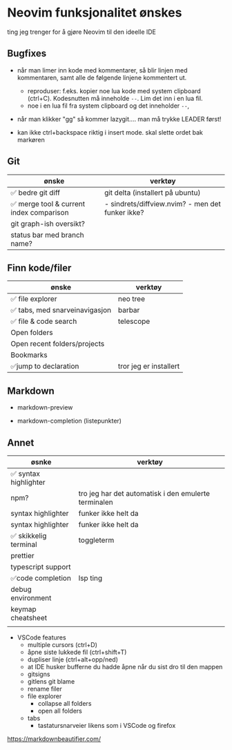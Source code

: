 # Neovim funksjonalitet ønskes

ting jeg trenger for å gjøre Neovim til den ideelle IDE

## Bugfixes

-   når man limer inn kode med kommentarer, så blir linjen med kommentaren, samt alle de følgende linjene kommentert ut.
    -   reproduser: f.eks. kopier noe lua kode med system clipboard (ctrl+C). Kodesnutten må inneholde `--`. Lim det inn i en lua fil.
    -   noe i en lua fil fra system clipboard og det inneholder `--`,
    
- når man klikker "gg" så kommer lazygit.... man må trykke LEADER først!
- kan ikke ctrl+backspace riktig i insert mode. skal slette ordet bak markøren

## Git

| ønske                                   | verktøy                                          |
| --------------------------------------- | ------------------------------------------------ |
| ✅ bedre git diff                        | git delta (installert på ubuntu)                 |
| ✅ merge tool & current index comparison | - sindrets/diffview.nvim? - men det funker ikke? |
| git graph-ish oversikt?                 |                                                  |
| status bar med branch name?             |                                                  |

## Finn kode/filer

| ønske                         | verktøy                |
| ----------------------------- | ---------------------- |
| ✅ file explorer               | neo tree               |
| ✅ tabs, med snarveinavigasjon | barbar                 |
| ✅ file & code search          | telescope              |
| Open folders                  |                        |
| Open recent folders/projects  |                        |
| Bookmarks                     |                        |
| ✅jump to declaration          | tror jeg er installert |

## Markdown

-   markdown-preview

-   markdown-completion (listepunkter)

## Annet

| øsnke                | verktøy                                              |
| -------------------- | ---------------------------------------------------- |
| ✅ syntax highlighter |                                                      |
| npm?                 | tro jeg har det automatisk i den emulerte terminalen |
| syntax highlighter   | funker ikke helt da                                  |
| syntax highlighter   | funker ikke helt da                                  |
| ✅ skikkelig terminal | toggleterm                                           |
| prettier             |                                                      |
| typescript support   |                                                      |
| ✅code completion     | lsp ting                                             |
| debug environment    |                                                      |
| keymap cheatsheet    |                                                      |
|                      |                                                      |

-   VSCode features
    -   multiple cursors (ctrl+D)
    -   åpne siste lukkede fil (ctrl+shift+T)
    -   dupliser linje (ctrl+alt+opp/ned)
    -   at IDE husker bufferne du hadde åpne når du sist dro til den mappen
    -  gitsigns
    - gitlens git blame
    - rename filer
    - file explorer
        - collapse all folders
        - open all folders
    - tabs
       - tastatursnarveier likens som i VSCode og firefox


https://markdownbeautifier.com/



